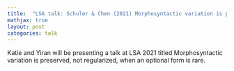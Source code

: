 ```yaml
---
title:  "LSA talk: Schuler & Chen (2021) Morphosyntactic variation is preserved, not regularized, when an optional form is rare"
mathjax: true
layout: post
categories: talk
---
```



Katie and Yiran will be presenting a talk at LSA 2021 titled Morphosyntactic variation is preserved, not regularized, when an optional form is rare. 
